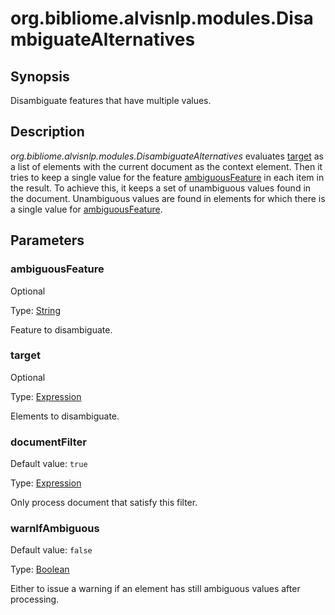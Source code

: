 # org.bibliome.alvisnlp.modules.DisambiguateAlternatives

## Synopsis

Disambiguate features that have multiple values.

## Description

*org.bibliome.alvisnlp.modules.DisambiguateAlternatives* evaluates [target](#target) as a list of elements with the current document as the context element. Then it tries to keep a single value for the feature [ambiguousFeature](#ambiguousFeature) in each item in the result. To achieve this, it keeps a set of unambiguous values found in the document. Unambiguous values are found in elements for which there is a single value for [ambiguousFeature](#ambiguousFeature).
      

## Parameters

<a name="ambiguousFeature">

### ambiguousFeature

Optional

Type: [String](../converter/java.lang.String)

Feature to disambiguate.

<a name="target">

### target

Optional

Type: [Expression](../converter/alvisnlp.corpus.expressions.Expression)

Elements to disambiguate.

<a name="documentFilter">

### documentFilter

Default value: `true`

Type: [Expression](../converter/alvisnlp.corpus.expressions.Expression)

Only process document that satisfy this filter.

<a name="warnIfAmbiguous">

### warnIfAmbiguous

Default value: `false`

Type: [Boolean](../converter/java.lang.Boolean)

Either to issue a warning if an element has still ambiguous values after processing.

